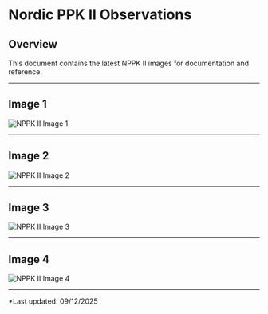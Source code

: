 # Nordic PPK II Observations

## Overview
This document contains the latest NPPK II images for documentation and reference.

---

## Image 1
![NPPK II Image 1](https://raw.githubusercontent.com/Tech500/Lora-BME280-Sensor-Network/main/Norkic%20PPK%20II%20Observations/EoRa%20PI%20power-on.png)

---

## Image 2
![NPPK II Image 2](https://raw.githubusercontent.com/Tech500/Lora-BME280-Sensor-Network/main/Norkic%20PPK%20II%20Observations/Duty%20cycle%20before%20radio%20sleep.png)

---

## Image 3
![NPPK II Image 3](https://raw.githubusercontent.com/Tech500/Lora-BME280-Sensor-Network/main/Norkic%20PPK%20II%20Observations/LoRa%20radio.sleep%20listening.png)

---

## Image 4
![NPPK II Image 4](https://raw.githubusercontent.com/Tech500/Lora-BME280-Sensor-Network/main/Norkic%20PPK%20II%20Observations/Radio%20Sleep.png)

---

*Last updated: 09/12/2025





